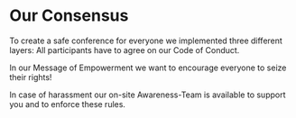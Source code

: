 # Our Consensus

To create a safe conference for everyone we implemented three different layers:
All participants have to agree on our Code of Conduct.

In our Message of Empowerment we want to encourage everyone to seize their
rights!

In case of harassment our on-site Awareness-Team is available to support you
and to enforce these rules.
